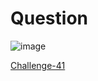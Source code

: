 # Question #

![image](https://github.com/Riddhiman2005/Crypto-Challenges/assets/130882317/baee1fb1-851d-4b61-94ce-aec0835c0037)

[Challenge-41](https://cryptopals.com/sets/6/challenges/41)

